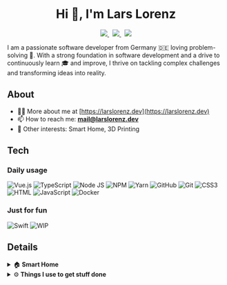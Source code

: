 <h1 align="center">Hi 👋, I'm Lars Lorenz</h1>

<p align="center">
    <a href="https://open.spotify.com/user/lorenz91-de">
        <img src="https://img.shields.io/badge/Spotify-1CD660&?logo=spotify&style=for-the-badge&logoColor=white" />
    </a>
    &nbsp;
    <a href="https://www.linkedin.com/in/lars-lorenz-002253185">
        <img src="https://img.shields.io/badge/LinkedIn-0C67C2?style=for-the-badge&logo=linkedin&logoColor=white" />
    </a>
    &nbsp;
    <a href="https://codepen.io/larslorenz">
        <img src="https://img.shields.io/badge/CodePen-1E1F26?style=for-the-badge&logo=codepen&logoColor=white" />
    </a>
</p>

<p>
I am a passionate software developer from Germany 🇩🇪 loving problem-solving 🧠. With a strong foundation in software development and a drive to continuously learn 🎓 and improve, I thrive on tackling complex challenges and transforming ideas into reality.
</p>

<h2>About</h2>

- 👨‍💻 More about me at [https://larslorenz.dev](https://larslorenz.dev)
- 📫 How to reach me: **mail@larslorenz.dev**
- 🤩 Other interests: Smart Home, 3D Printing

<h2>Tech</h2>

<h3>Daily usage</h3>

![Vue.js](https://img.shields.io/badge/Vue.js-349369?style=for-the-badge&logo=vuedotjs&logoColor=FFFFFF)
![TypeScript](https://img.shields.io/badge/Typescript-007ACC?style=for-the-badge&logo=typescript&logoColor=FFFFFF)
![Node JS](https://img.shields.io/badge/Node.js-339933?style=for-the-badge&logo=nodedotjs&logoColor=white)
![NPM](https://img.shields.io/badge/npm-CB3837?style=for-the-badge&logo=npm&logoColor=white)
![Yarn](https://img.shields.io/badge/Yarn-2C8EBB?style=for-the-badge&logo=yarn&logoColor=white)
![GitHub](https://img.shields.io/badge/GitHub-100000?style=for-the-badge&logo=github&logoColor=white)
![Git](https://img.shields.io/badge/git-%23F05033.svg?style=for-the-badge&logo=git&logoColor=white)
![CSS3](https://img.shields.io/badge/CSS3-1572B6?style=for-the-badge&logo=css3&logoColor=white)
![HTML](https://img.shields.io/badge/HTML5-E34F26?style=for-the-badge&logo=html5&logoColor=white)
![JavaScript](https://img.shields.io/badge/JavaScript-F7DF1E?style=for-the-badge&logo=javascript&logoColor=000000)
![Docker](https://img.shields.io/badge/Docker-2496ED?style=for-the-badge&logo=docker&logoColor=FFFFFF)

<h3>Just for fun</h3>

![Swift](https://img.shields.io/badge/Swift-FBA83F?style=for-the-badge&logo=swift&logoColor=000000)
![WIP](https://img.shields.io/badge/WIP...-000000?style=for-the-badge&logoColor=FFFFFF)


<h2>Details</h2>

<details>
  <summary>🏠<b> Smart Home</b></summary>
  	<ul>
  	    <li><b>Software:</b> Home Assistant, ESPHome, Grafana, Zigbee2MQTT, Mosquitto broker</li>
        <li><b>Hardware:</b> RPi 4 8 GB with Geekworm X825 V2, Synology DS723+ 32GB 4TB</li>
	</ul>
</details>

<details>
  <summary>⚙️<b> Things I use to get stuff done</b></summary>
  	<ul>
  	    <li><b>Apple Nerd:</b> Apple M2 Pro 32GB 1TB, MacBook Air M1 16GB 512GB, iPhone 13 128GB, iPad Pro M1 128GB, Apple Watch 8, Apple TV 4K 128GB</li>
	    <li><b>Tools:</b> Things 3, Fantastical, Craft, QuitAll, AirBuddy, Browserosaurios, CleanShot</li>
  	    <li><b>Development:</b> WebStorm, iTerm</li>
	    <li><b>To Stay Updated:</b> Reeder 5, Pocket</li>
	</ul>
</details>
